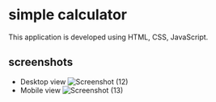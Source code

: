 # simple calculator
This application is developed using HTML, CSS, JavaScript.
## screenshots 
- Desktop view
![Screenshot (12)](https://user-images.githubusercontent.com/89987704/134536823-ae867316-1035-4723-8cf3-f03a634a8ecc.png)
- Mobile view
![Screenshot (13)](https://user-images.githubusercontent.com/89987704/134537859-07d945cf-1ceb-43b8-b1ac-46ed4347ab9b.png)
